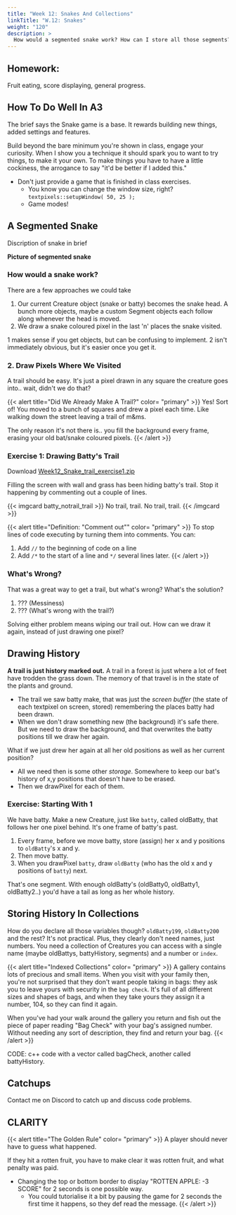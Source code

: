 ```yaml
---
title: "Week 12: Snakes And Collections"
linkTitle: "W.12: Snakes"
weight: "120"
description: >
  How would a segmented snake work? How can I store all those segments?
---
```


## Homework:
Fruit eating, score displaying, general progress.

## How To Do Well In A3

The brief says the Snake game is a base. It rewards building new things, added settings and features.

Build beyond the bare minimum you're shown in class, engage your curiosity. When I show you a technique it should spark you to want to try things, to make it your own. To make things you have to have a little cockiness, the arrogance to say "it'd be better if I added this."

* Don't just provide a game that is finished in class exercises.
  *  You know you can change the window size, right? `textpixels::setupWindow( 50, 25 );`
  *  Game modes!

## A Segmented Snake

Discription of snake in brief

**Picture of segmented snake**

### How would a snake work?

There are a few approaches we could take
1. Our current Creature object (snake or batty) becomes the snake head. A bunch more objects, maybe a custom Segment objects each follow along whenever the head is moved.
2. We draw a snake coloured pixel in the last 'n' places the snake visited.

1 makes sense if you get objects, but can be confusing to implement. 2 isn't immediately obvious, but it's easier once you get it.

### 2. Draw Pixels Where We Visited

A trail should be easy. It's just a pixel drawn in any square the creature goes into.. wait, didn't we do that? 

{{< alert title="Did We Already Make A Trail?" color= "primary" >}}
Yes! Sort of! You moved to a bunch of squares and drew a pixel each time. Like walking down the street leaving a trail of m&ms.

The only reason it's not there is.. you fill the background every frame, erasing your old bat/snake coloured pixels.
{{< /alert >}}

### Exercise 1: Drawing Batty's Trail

Download [Week12_Snake_trail_exercise1.zip](Week12_Snake_trail_exercise1.zip)

Filling the screen with wall and grass has been hiding batty's trail. Stop it happening by commenting out a couple of lines.

{{< imgcard batty_notrail_trail >}}
No trail, trail. No trail, trail.
{{< /imgcard >}}

{{< alert title="Definition: \"Comment out\"" color= "primary" >}}
To stop lines of code executing by turning them into comments. You can:
1. Add `//` to the beginning of code on a line 
2. Add `/*` to the start of a line and `*/` several lines later.
{{< /alert >}}

### What's Wrong?

That was a great way to get a trail, but what's wrong? What's the solution?

1. ???  (Messiness)
2. ???  (What's wrong with the trail?)

Solving either problem means wiping our trail out. How can we draw it again, instead of just drawing one pixel?

## Drawing History

**A trail is just history marked out.** A trail in a forest is just where a lot of feet have trodden the grass down. The memory of that travel is in the state of the plants and ground.

* The trail we saw batty make, that was just the _screen buffer_ (the state of each textpixel on screen, stored) remembering the places batty had been drawn.
* When we don't draw something new (the background) it's safe there. But we need to draw the background, and that overwrites the batty positions till we draw her again.

What if we just drew her again at all her old positions as well as her current position?

* All we need then is some other _storage_. Somewhere to keep our bat's history of x,y positions that doesn't have to be erased.
* Then we drawPixel for each of them.

### Exercise: Starting With 1

We have batty. Make a new Creature, just like `batty`, called oldBatty, that follows her one pixel behind. It's one frame of batty's past. 

1. Every frame, before we move batty, store (assign) her x and y positions to `oldBatty`'s x and y.  
2. Then move batty.
3. When you drawPixel `batty`, draw `oldBatty` (who has the old x and y positions of `batty`) next.

That's one segment. With enough oldBatty's (oldBatty0, oldBatty1, oldBatty2..) you'd have a tail as long as her whole history.

## Storing History In Collections

How do you declare all those variables though? `oldBatty199`, `oldBatty200` and the rest? It's not practical. Plus, they clearly don't need names, just numbers. You need a collection of Creatures you can access with a single name (maybe oldBattys, battyHistory, segments) and a number or `index`.

{{< alert title="Indexed Collections" color= "primary" >}}
 A gallery contains lots of precious and small items. When you visit with your family then, you're not surprised that they don't want people taking in bags: they ask you to leave yours with security in the `bag check`. It's full of all different sizes and shapes of bags, and when they take yours they assign it a number, 104, so they can find it again.
 
 When you've had your walk around the gallery you return and fish out the piece of paper reading "Bag Check" with your bag's assigned number. Without needing any sort of description, they find and return your bag.
 {{< /alert >}}

CODE: c++ code with a vector called bagCheck, another called battyHistory.


## Catchups

Contact me on Discord to catch up and discuss code problems.

## CLARITY

{{< alert title="The Golden Rule" color= "primary" >}}
A player should never have to guess what happened.

If they hit a rotten fruit, you have to make clear it was rotten fruit, and what penalty was paid.
* Changing the top or bottom border to display "ROTTEN APPLE: -3 SCORE" for 2 seconds is one possible way.
  * You could tutorialise it a bit by pausing the game for 2 seconds the first time it happens, so they def read the message.
{{< /alert >}}
